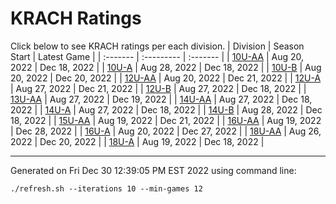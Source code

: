 # KRACH Ratings
Click below to see KRACH ratings per each division.
| Division | Season Start | Latest Game |
| :------- | :--------- | :------- |
| [10U-AA](scores_10U-AA.md) | Aug 20, 2022 | Dec 18, 2022 |
| [10U-A](scores_10U-A.md) | Aug 28, 2022 | Dec 18, 2022 |
| [10U-B](scores_10U-B.md) | Aug 20, 2022 | Dec 20, 2022 |
| [12U-AA](scores_12U-AA.md) | Aug 20, 2022 | Dec 21, 2022 |
| [12U-A](scores_12U-A.md) | Aug 27, 2022 | Dec 21, 2022 |
| [12U-B](scores_12U-B.md) | Aug 27, 2022 | Dec 18, 2022 |
| [13U-AA](scores_13U-AA.md) | Aug 27, 2022 | Dec 19, 2022 |
| [14U-AA](scores_14U-AA.md) | Aug 27, 2022 | Dec 18, 2022 |
| [14U-A](scores_14U-A.md) | Aug 27, 2022 | Dec 18, 2022 |
| [14U-B](scores_14U-B.md) | Aug 28, 2022 | Dec 18, 2022 |
| [15U-AA](scores_15U-AA.md) | Aug 19, 2022 | Dec 21, 2022 |
| [16U-AA](scores_16U-AA.md) | Aug 19, 2022 | Dec 28, 2022 |
| [16U-A](scores_16U-A.md) | Aug 20, 2022 | Dec 27, 2022 |
| [18U-AA](scores_18U-AA.md) | Aug 26, 2022 | Dec 20, 2022 |
| [18U-A](scores_18U-A.md) | Aug 19, 2022 | Dec 18, 2022 |

***
Generated on Fri Dec 30 12:39:05 PM EST 2022 using command line:
```
./refresh.sh --iterations 10 --min-games 12
```

